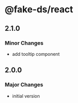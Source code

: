 # @fake-ds/react

## 2.1.0

### Minor Changes

- add tooltip component

## 2.0.0

### Major Changes

- initial version
